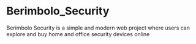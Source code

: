 # Berimbolo_Security
Berimbolo Security is a simple and modern web project where users can explore and buy home and office security devices online
